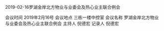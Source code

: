 
2019-02-16罗湖金岸北方物业与业委会及热心业主联合例会

<tabel>
<tr>
<td>
会议时间
</td>
<td>
2019年2月16号
</td>
</tr>
<tr>
<td>
会议地点
</td>
<td>
三栋一楼中控室
</td>
</tr>
<tr>
<td>
会议名称
</td>
<td>
罗湖金岸北方物业与业委会及热心业主联合例会
</td>
</tr>
<tr>
<td>
主持人
</td>
<td>
倪德宏
</td>
</tr>
<tr>
<td>
记录人
</td>
<td>
倪德宏
</td>
</tr>
</tabel>

